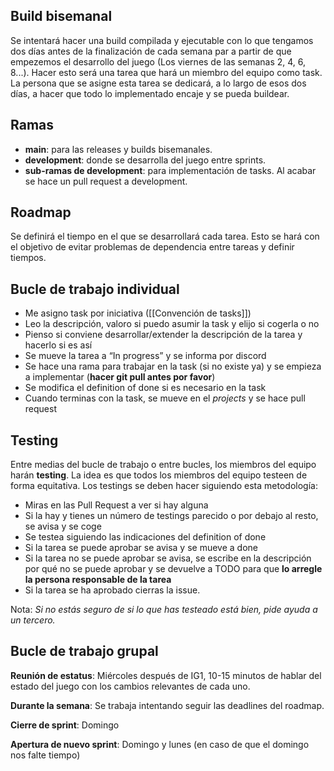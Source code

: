 ## Build bisemanal

Se intentará hacer una build compilada y ejecutable con lo que tengamos dos días antes de la finalización de cada semana par a partir de que empezemos el desarrollo del juego (Los viernes de las semanas 2, 4, 6, 8...).
Hacer esto será una tarea que hará un miembro del equipo como task. La persona que se asigne esta tarea se dedicará, a lo largo de esos dos días, a hacer que todo lo implementado encaje y se pueda buildear.
## Ramas

- **main**: para las releases y builds bisemanales.
- **development**: donde se desarrolla del juego entre sprints.
- **sub-ramas de development**: para implementación de tasks. Al acabar se hace un pull request a development.

## Roadmap

Se definirá el tiempo en el que se desarrollará cada tarea. Esto se hará con el objetivo de evitar problemas de dependencia entre tareas y definir tiempos.

## Bucle de trabajo individual

- Me asigno task por iniciativa ([[Convención de tasks]])
- Leo la descripción, valoro si puedo asumir la task y elijo si cogerla o no
- Pienso si conviene desarrollar/extender la descripción de la tarea y hacerlo si es así
- Se mueve la tarea a “In progress” y se informa por discord
- Se hace una rama para trabajar en la task (si no existe ya) y se empieza a implementar (**hacer git pull antes por favor**)
- Se modifica el definition of done si es necesario en la task
- Cuando terminas con la task, se mueve en el *projects* y se hace pull request
## Testing

Entre medias del bucle de trabajo o entre bucles, los miembros del equipo harán **testing**. La idea es que todos los miembros del equipo testeen de forma equitativa. Los testings se deben hacer siguiendo esta metodología:

- Miras en las Pull Request a ver si hay alguna
- Si la hay y tienes un número de testings parecido o por debajo al resto, se avisa y se coge
- Se testea siguiendo las indicaciones del definition of done
- Si la tarea se puede aprobar se avisa y se mueve a done
- Si la tarea no se puede aprobar se avisa, se escribe en la descripción por qué no se puede aprobar y se devuelve a TODO para que **lo arregle la persona responsable de la tarea**
- Si la tarea se ha aprobado cierras la issue.

Nota: *Si no estás seguro de si lo que has testeado está bien, pide ayuda a un tercero.*

## Bucle de trabajo grupal

**Reunión de estatus**: Miércoles después de IG1, 10-15 minutos de hablar del estado del juego con los cambios relevantes de cada uno.

**Durante la semana**: Se trabaja intentando seguir las deadlines del roadmap.

**Cierre de sprint**: Domingo

**Apertura de nuevo sprint**: Domingo y lunes (en caso de que el domingo nos falte tiempo)